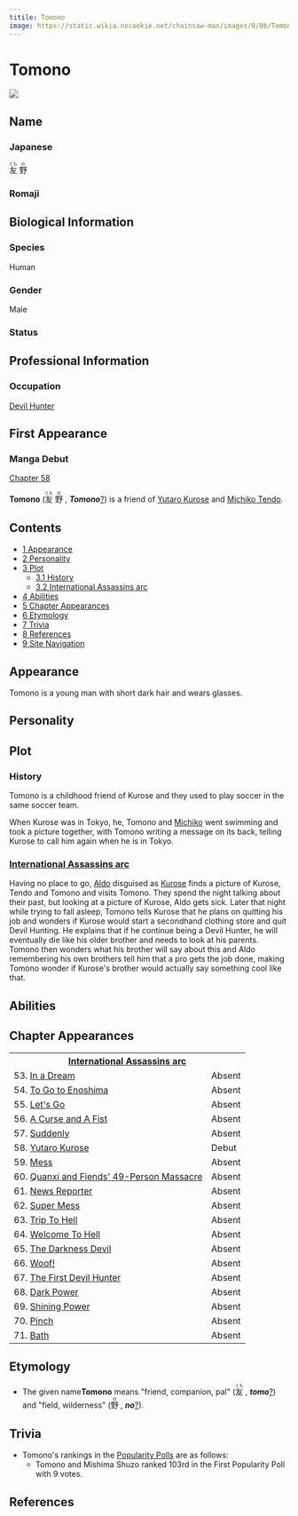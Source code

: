 ```yaml
---
titile: Tomono
image: https://static.wikia.nocookie.net/chainsaw-man/images/0/0b/Tomono.png
---
```


# Tomono

[![](https://static.wikia.nocookie.net/chainsaw-man/images/0/0b/Tomono.png/revision/latest?cb=20200508094557)](https://static.wikia.nocookie.net/chainsaw-man/images/0/0b/Tomono.png/revision/latest?cb=20200508094557)

## Name

### Japanese

<ruby lang="ja"><rb>友</rb><rp> (</rp><rt>とも</rt><rp>) </rp></ruby> <ruby lang="ja"><rb>野</rb><rp> (</rp><rt>の</rt><rp>)</rp></ruby>

### Romaji

## Biological Information

### Species

Human

### Gender

Male

### Status

## Professional Information

### Occupation

[Devil Hunter](/wiki/Devil_Hunter "Devil Hunter")

## First Appearance

### Manga Debut

[Chapter 58](/wiki/Chapter_58 "Chapter 58")

**Tomono** (<ruby lang="ja"><rb>友</rb><rp> (</rp><rt>とも</rt><rp>) </rp></ruby> <ruby lang="ja"><rb>野</rb><rp> (</rp><rt>の</rt><rp>) </rp></ruby> , _****Tomono****_[?](http://en.wikipedia.org/wiki/Help:Installing_Japanese_character_sets "wikipedia:Help:Installing Japanese character sets")) is a friend of [Yutaro Kurose](/wiki/Yutaro_Kurose "Yutaro Kurose") and [Michiko Tendo](/wiki/Michiko_Tendo "Michiko Tendo").

## Contents

-   [1 Appearance](#Appearance)
-   [2 Personality](#Personality)
-   [3 Plot](#Plot)
    -   [3.1 History](#History)
    -   [3.2 International Assassins arc](#International_Assassins_arc)
-   [4 Abilities](#Abilities)
-   [5 Chapter Appearances](#Chapter_Appearances)
-   [6 Etymology](#Etymology)
-   [7 Trivia](#Trivia)
-   [8 References](#References)
-   [9 Site Navigation](#Site_Navigation)

## Appearance

Tomono is a young man with short dark hair and wears glasses.

## Personality

## Plot

### History

Tomono is a childhood friend of Kurose and they used to play soccer in the same soccer team.

When Kurose was in Tokyo, he, Tomono and [Michiko](/wiki/Michiko_Tendo "Michiko Tendo") went swimming and took a picture together, with Tomono writing a message on its back, telling Kurose to call him again when he is in Tokyo.

### [International Assassins arc](/wiki/International_Assassins_arc "International Assassins arc")

Having no place to go, [Aldo](/wiki/Aldo "Aldo") disguised as [Kurose](/wiki/Kurose "Kurose") finds a picture of Kurose, Tendo and Tomono and visits Tomono. They spend the night talking about their past, but looking at a picture of Kurose, Aldo gets sick. Later that night while trying to fall asleep, Tomono tells Kurose that he plans on quitting his job and wonders if Kurose would start a secondhand clothing store and quit Devil Hunting. He explains that if he continue being a Devil Hunter, he will eventually die like his older brother and needs to look at his parents. Tomono then wonders what his brother will say about this and Aldo remembering his own brothers tell him that a pro gets the job done, making Tomono wonder if Kurose's brother would actually say something cool like that.

## Abilities

## Chapter Appearances

<table><tbody><tr><th colspan="2"><center><a href="/wiki/International_Assassins_arc" title="International Assassins arc"><span>International Assassins arc</span></a></center></th></tr><tr><td>53. <a href="/wiki/Chapter_53" title="Chapter 53">In a Dream</a></td><td><span>Absent</span></td></tr><tr><td>54. <a href="/wiki/Chapter_54" title="Chapter 54">To Go to Enoshima</a></td><td><span>Absent</span></td></tr><tr><td>55. <a href="/wiki/Chapter_55" title="Chapter 55">Let's Go</a></td><td><span>Absent</span></td></tr><tr><td>56. <a href="/wiki/Chapter_56" title="Chapter 56">A Curse and A Fist</a></td><td><span>Absent</span></td></tr><tr><td>57. <a href="/wiki/Chapter_57" title="Chapter 57">Suddenly</a></td><td><span>Absent</span></td></tr><tr><td>58. <a href="/wiki/Chapter_58" title="Chapter 58">Yutaro Kurose</a></td><td><span>Debut</span></td></tr><tr><td>59. <a href="/wiki/Chapter_59" title="Chapter 59">Mess</a></td><td><span>Absent</span></td></tr><tr><td>60. <a href="/wiki/Chapter_60" title="Chapter 60">Quanxi and Fiends' 49-Person Massacre</a></td><td><span>Absent</span></td></tr><tr><td>61. <a href="/wiki/Chapter_61" title="Chapter 61">News Reporter</a></td><td><span>Absent</span></td></tr><tr><td>62. <a href="/wiki/Chapter_62" title="Chapter 62">Super Mess</a></td><td><span>Absent</span></td></tr><tr><td>63. <a href="/wiki/Chapter_63" title="Chapter 63">Trip To Hell</a></td><td><span>Absent</span></td></tr><tr><td>64. <a href="/wiki/Chapter_64" title="Chapter 64">Welcome To Hell</a></td><td><span>Absent</span></td></tr><tr><td>65. <a href="/wiki/Chapter_65" title="Chapter 65">The Darkness Devil</a></td><td><span>Absent</span></td></tr><tr><td>66. <a href="/wiki/Chapter_66" title="Chapter 66">Woof!</a></td><td><span>Absent</span></td></tr><tr><td>67. <a href="/wiki/Chapter_67" title="Chapter 67">The First Devil Hunter</a></td><td><span>Absent</span></td></tr><tr><td>68. <a href="/wiki/Chapter_68" title="Chapter 68">Dark Power</a></td><td><span>Absent</span></td></tr><tr><td>69. <a href="/wiki/Chapter_69" title="Chapter 69">Shining Power</a></td><td><span>Absent</span></td></tr><tr><td>70. <a href="/wiki/Chapter_70" title="Chapter 70">Pinch</a></td><td><span>Absent</span></td></tr><tr><td>71. <a href="/wiki/Chapter_71" title="Chapter 71">Bath</a></td><td><span>Absent</span></td></tr></tbody></table>

## Etymology

-   The given name**Tomono** means "friend, companion, pal" (<ruby lang="ja"><rb>友</rb><rp> (</rp><rt>とも</rt><rp>) </rp></ruby> , _**tomo**_[?](http://en.wikipedia.org/wiki/Help:Installing_Japanese_character_sets "wikipedia:Help:Installing Japanese character sets")) and "field, wilderness" (<ruby lang="ja"><rb>野</rb><rp> (</rp><rt>の</rt><rp>) </rp></ruby> , _**no**_[?](http://en.wikipedia.org/wiki/Help:Installing_Japanese_character_sets "wikipedia:Help:Installing Japanese character sets")).

## Trivia

-   Tomono's rankings in the [Popularity Polls](/wiki/Popularity_Polls "Popularity Polls") are as follows:
    -   Tomono and Mishima Shuzo ranked 103rd in the First Popularity Poll with 9 votes.

## References